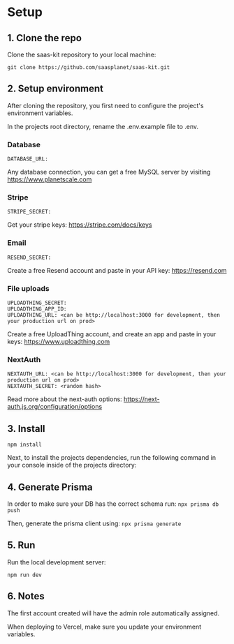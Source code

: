 # Setup

## 1. Clone the repo

Clone the saas-kit repository to your local machine:

```git clone https://github.com/saasplanet/saas-kit.git```

## 2. Setup environment

After cloning the repository, you first need to configure the project's environment variables.

In the projects root directory, rename the .env.example file to .env.

### Database

```DATABASE_URL:```

Any database connection, you can get a free MySQL server by visiting https://www.planetscale.com

### Stripe 

```STRIPE_SECRET:```

Get your stripe keys: https://stripe.com/docs/keys

### Email 

```RESEND_SECRET:```

Create a free Resend account and paste in your API key: https://resend.com

### File uploads

```
UPLOADTHING_SECRET: 
UPLOADTHING_APP_ID: 
UPLOADTHING_URL: <can be http://localhost:3000 for development, then your production url on prod>
```

Create a free UploadThing account, and create an app and paste in your keys: https://www.uploadthing.com

### NextAuth

```
NEXTAUTH_URL: <can be http://localhost:3000 for development, then your production url on prod>
NEXTAUTH_SECRET: <random hash>
```

Read more about the next-auth options: https://next-auth.js.org/configuration/options

## 3. Install

```npm install```

Next, to install the projects dependencies, run the following command in your console inside of the projects directory:

## 4. Generate Prisma 

In order to make sure your DB has the correct schema run:
```npx prisma db push```

Then, generate the prisma client using: 
```npx prisma generate```

## 5. Run

Run the local development server:

```npm run dev```

## 6. Notes

The first account created will have the admin role automatically assigned. 

When deploying to Vercel, make sure you update your environment variables.
